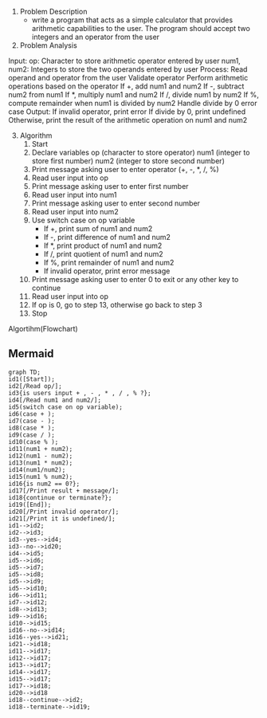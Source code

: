 1. Problem Description 
    - write a program that acts as a simple calculator that provides arithmetic capabilities to the user. 
    The program should accept two integers and an operator from the user
2. Problem Analysis

Input:
    op: Character to store arithmetic operator entered by user
    num1, num2: Integers to store the two operands entered by user
Process:
    Read operand and operator from the user
    Validate operator
    Perform arithmetic operations based on the operator
        If +, add num1 and num2
        If -, subtract num2 from num1
        If *, multiply num1 and num2
        If /, divide num1 by num2
        If %, compute remainder when num1 is divided by num2
    Handle divide by 0 error case
Output:
    If invalid operator, print error
    If divide by 0, print undefined
    Otherwise, print the result of the arithmetic operation on num1 and num2

3. Algorithm 
    1. Start
    2. Declare variables
        op (character to store operator)
        num1 (integer to store first number)
        num2 (integer to store second number)
    3. Print message asking user to enter operator (+, -, *, /, %)
    4. Read user input into op
    5. Print message asking user to enter first number
    6.  Read user input into num1
    7. Print message asking user to enter second number
    8. Read user input into num2
    9. Use switch case on op variable
        - If +, print sum of num1 and num2
        - If -, print difference of num1 and num2
        - If *, print product of num1 and num2
        - If /, print quotient of num1 and num2
        - If %, print remainder of num1 and num2
        - If invalid operator, print error message
    10. Print message asking user to enter 0 to exit or any other key to continue
    11. Read user input into op
    12. If op is 0, go to step 13, otherwise go back to step 3
    13. Stop

Algortihm(Flowchart)
## Mermaid
```mermaid
graph TD;
id1([Start]);
id2[/Read op/];
id3{is users input + , - , * , / , % ?};
id4[/Read num1 and num2/];
id5(switch case on op variable);
id6(case + );
id7(case - );
id8(case * );
id9(case / );
id10(case % );
id11(num1 + num2);
id12(num1 - num2);
id13(num1 * num2);
id14(num1/num2);
id15(num1 % num2);
id16{is num2 == 0?};
id17[/Print result + message/];
id18{continue or terminate?};
id19([End]);
id20[/Print invalid operator/];
id21[/Print it is undefined/];
id1-->id2;
id2-->id3;
id3--yes-->id4;
id3--no-->id20;
id4-->id5;
id5-->id6;
id5-->id7;
id5-->id8;
id5-->id9;
id5-->id10;
id6-->id11;
id7-->id12;
id8-->id13;
id9-->id16;
id10-->id15;
id16--no-->id14;
id16--yes-->id21;
id21-->id18;
id11-->id17;
id12-->id17;
id13-->id17;
id14-->id17;
id15-->id17;
id17-->id18;
id20-->id18
id18--continue-->id2;
id18--terminate-->id19;

```

```
